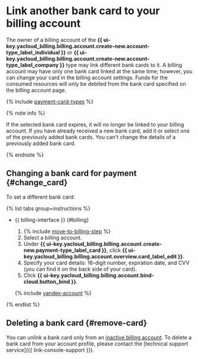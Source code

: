 # Link another bank card to your billing account

The owner of a billing account of the **{{ ui-key.yacloud_billing.billing.account.create-new.account-type_label_individual }}** or **{{ ui-key.yacloud_billing.billing.account.create-new.account-type_label_company }}** type may link different bank cards to it.
A billing account may have only one bank card linked at the same time; however, you can change your card in the billing account settings.
Funds for the consumed resources will only be debited from the bank card specified on the billing account page.

{% include [payment-card-types](../../_includes/billing/payment-card-types-business.md) %}

{% note info %}

If the selected bank card expires, it will no longer be linked to your billing account. If you have already received a new bank card, add it or select one of the previously added bank cards. You can't change the details of a previously added bank card.

{% endnote %}

## Changing a bank card for payment {#change_card}

To set a different bank card:

{% list tabs group=instructions %}

- {{ billing-interface }} {#billing}

   1. {% include [move-to-billing-step](../_includes/move-to-billing-step.md) %}
   1. Select a billing account.
   1. Under **{{ ui-key.yacloud_billing.billing.account.create-new.payment-type_label_card }}**, click **{{ ui-key.yacloud_billing.billing.account.overview.card_label_edit }}**.
   1. Specify your card details: 16-digit number, expiration date, and CVV (you can find it on the back side of your card).
   1. Click **{{ ui-key.yacloud_billing.billing.account.bind-cloud.button_bind }}**.

   {% include [yandex-account](../_includes/payment-card-validation.md) %}

{% endlist %}

## Deleting a bank card {#remove-card}

You can unlink a bank card only from an [inactive billing account](delete-account.md).
To delete a bank card from your account profile, please contact the [technical support service]({{ link-console-support }}).
